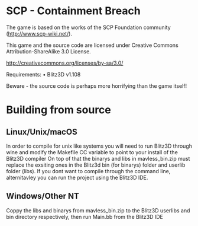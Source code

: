 # SCP - Containment Breach

The game is based on the works of the SCP Foundation community (http://www.scp-wiki.net/).

This game and the source code are licensed under Creative Commons Attribution-ShareAlike 3.0 License.

http://creativecommons.org/licenses/by-sa/3.0/

Requirements:
•	Blitz3D v1.108

Beware - the source code is perhaps more horrifying than the game itself!

# Building from source 

## Linux/Unix/macOS

In order to compile for unix like systems you will need to run Blitz3D through wine
and modify the Makefile CC variable to point to your install of the Blitz3D compiler 
On top of that the binarys and libs in mavless_bin.zip must replace the exsiting ones in the Blitz3d 
bin (for binarys) folder and userlib folder (libs). If you dont want to compile through the command line, 
alternitavley you can run the project using the Blitz3D IDE.

## Windows/Other NT 
Coppy the libs and binarys from mavless_bin.zip to the Blitz3D userlibs and bin directory
respectively, then run Main.bb from the Blitz3D IDE
